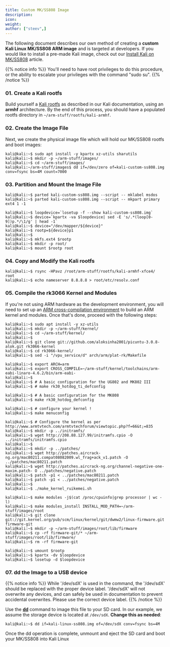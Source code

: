 ```yaml
---
title: Custom MK/SS808 Image
description:
icon:
weight:
author: ["steev",]
---
```


The following document describes our own method of creating a **custom Kali Linux MK/SS808 ARM image** and is targeted at developers. If you would like to install a pre-made Kali image, check out our [Install Kali on MK/SS808](/docs/arm/ss808-mk808/) article.

{{% notice info %}}
You'll need to have root privileges to do this procedure, or the ability to escalate your privileges with the command "sudo su".
{{% /notice %}}

### 01. Create a Kali rootfs

Build yourself a [Kali rootfs](/docs/development/kali-linux-arm-chroot/) as described in our Kali documentation, using an **armhf** architecture. By the end of this process, you should have a populated rootfs directory in `~/arm-stuff/rootfs/kali-armhf`.

### 02. Create the Image File

Next, we create the physical image file which will hold our MK/SS808 rootfs and boot images:

```console
kali@kali:~$ sudo apt install -y kpartx xz-utils sharutils
kali@kali:~$ mkdir -p ~/arm-stuff/images/
kali@kali:~$ cd ~/arm-stuff/images/
kali@kali:~/arm-stuff/images$ dd if=/dev/zero of=kali-custom-ss808.img conv=fsync bs=4M count=7000
```

### 03. Partition and Mount the Image File

```console
kali@kali:~$ parted kali-custom-ss808.img --script -- mklabel msdos
kali@kali:~$ parted kali-custom-ss808.img --script -- mkpart primary ext4 1 -1
```

```console
kali@kali:~$ loopdevice=`losetup -f --show kali-custom-ss808.img`
kali@kali:~$ device=`kpartx -va $loopdevice| sed -E 's/.*(loop[0-9])p.*/\1/g' | head -1`
kali@kali:~$ device="/dev/mapper/${device}"
kali@kali:~$ rootp=${device}p1
kali@kali:~$
kali@kali:~$ mkfs.ext4 $rootp
kali@kali:~$ mkdir -p root/
kali@kali:~$ mount $rootp root
```

### 04. Copy and Modify the Kali rootfs

```console
kali@kali:~$ rsync -HPavz /root/arm-stuff/rootfs/kali-armhf-xfce4/ root
kali@kali:~$ echo nameserver 8.8.8.8 > root/etc/resolv.conf
```

### 05. Compile the rk3066 Kernel and Modules

If you're not using ARM hardware as the development environment, you will need to set up an [ARM cross-compilation environment](/docs/development/arm-cross-compilation-environment/) to build an ARM kernel and modules. Once that's done, proceed with the following steps:

```console
kali@kali:~$ sudo apt install -y xz-utils
kali@kali:~$ mkdir -p ~/arm-stuff/kernel/
kali@kali:~$ cd ~/arm-stuff/kernel/
kali@kali:~$
kali@kali:~$ git clone git://github.com/aloksinha2001/picuntu-3.0.8-alok.git rk3066-kernel
kali@kali:~$ cd rk3066-kernel/
kali@kali:~$ sed -i "/vpu_service/d" arch/arm/plat-rk/Makefile
```

```console
kali@kali:~$ export ARCH=arm
kali@kali:~$ export CROSS_COMPILE=~/arm-stuff/kernel/toolchains/arm-eabi-linaro-4.6.2/bin/arm-eabi-
kali@kali:~$
kali@kali:~$ # A basic configuration for the UG802 and MK802 III
kali@kali:~$ # make rk30_hotdog_ti_defconfig

kali@kali:~$ # A basic configuration for the MK808
kali@kali:~$ make rk30_hotdog_defconfig

kali@kali:~$ # configure your kernel !
kali@kali:~$ make menuconfig

kali@kali:~$ # Configure the kernel as per http://www.armtvtech.com/armtvtechforum/viewtopic.php?f=66&t;=835
kali@kali:~$ mkdir -p ../initramfs/
kali@kali:~$ wget http://208.88.127.99/initramfs.cpio -O ../initramfs/initramfs.cpio
kali@kali:~$
kali@kali:~$ mkdir -p ../patches/
kali@kali:~$ wget http://patches.aircrack-ng.org/mac80211.compat08082009.wl_frag+ack_v1.patch -O ../patches/mac80211.patch
kali@kali:~$ wget http://patches.aircrack-ng.org/channel-negative-one-maxim.patch- O ../patches/negative.patch
kali@kali:~$ patch -p1 < ../patches/mac80211.patch
kali@kali:~$ patch -p1 < ../patches/negative.patch
kali@kali:~$
kali@kali:~$ ./make_kernel_ruikemei.sh
```

```console
kali@kali:~$ make modules -j$(cat /proc/cpuinfo|grep processor | wc -l)
kali@kali:~$ make modules_install INSTALL_MOD_PATH=~/arm-stuff/images/root
kali@kali:~$ git clone git://git.kernel.org/pub/scm/linux/kernel/git/dwmw2/linux-firmware.git firmware-git
kali@kali:~$ mkdir -p ~/arm-stuff/images/root/lib/firmware
kali@kali:~$ cp -rf firmware-git/* ~/arm-stuff/images/root/lib/firmware/
kali@kali:~$ rm -rf firmware-git
```

```console
kali@kali:~$ umount $rootp
kali@kali:~$ kpartx -dv $loopdevice
kali@kali:~$ losetup -d $loopdevice
```

### 07. dd the Image to a USB device

{{% notice info %}}
While '/dev/sdX' is used in the command, the '/dev/sdX' should be replaced with the proper device label. '/dev/sdX' will not overwrite any devices, and can safely be used in documentation to prevent accidental overwrites. Please use the correct device label.
{{% /notice %}}

Use the **[dd](https://manpages.debian.org/testing/coreutils/dd.1.en.html)** command to image this file to your SD card. In our example, we assume the storage device is located at `/dev/sdX`. **Change this as needed**:

```console
kali@kali:~$ dd if=kali-linux-ss808.img of=/dev/sdX conv=fsync bs=4M
```

Once the dd operation is complete, unmount and eject the SD card and boot your MK/SS808 into Kali Linux
